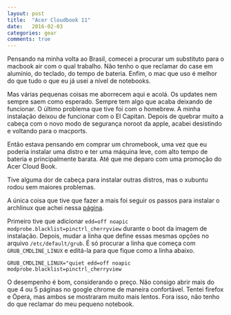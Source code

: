 ```yaml
---
layout: post
title:  "Acer Cloudbook 11"
date:   2016-02-03
categories: gear
comments: true
---
```


Pensando na minha volta ao Brasil, comecei a procurar um substituto para o 
macbook air com o qual trabalho.
Não tenho o que reclamar do case em alumínio, do teclado, do tempo de bateria. 
Enfim, o mac que uso é melhor do que tudo o que eu já usei a nível de notebooks.

Mas várias pequenas coisas me aborrecem aqui e acolá. Os updates nem sempre saem 
como esperado. Sempre tem algo que acaba deixando de funcionar. O último 
problema que tive foi com o homebrew. A minha instalação deixou de funcionar com
o El Capitan. Depois de quebrar muito a cabeça com o novo modo de segurança 
noroot da apple, acabei desistindo e voltando para o macports.

Então estava pensando em comprar um chromebook, uma vez que eu poderia instalar 
uma distro e ter uma máquina leve, com alto tempo de bateria e principalmente 
barata. Até que me deparo com uma promoção do Acer Cloud Book.

Tive alguma dor de cabeça para instalar outras distros, mas o xubuntu rodou sem 
maiores problemas.

A única coisa que tive que fazer a mais foi seguir os passos para instalar o 
archlinux que achei nessa [página](https://wiki.archlinux.org/index.php/Acer_Cloudbook).

Primeiro tive que adicionar `edd=off noapic modprobe.blacklist=pinctrl_cherryview` 
durante o boot da imagem de instalação. Depois, mudar a linha que define essas
mesmas opções no arquivo `/etc/default/grub`. É só procurar a linha que começa 
com `GRUB_CMDLINE_LINUX` e editá-la para que fique como a linha abaixo.

`GRUB_CMDLINE_LINUX="quiet edd=off noapic modprobe.blacklist=pinctrl_cherryview` 

O desempenho é bom, considerando o preço. Não consigo abrir mais do que 4 ou 5
páginas no google chrome de maneira confortável. Tentei firefox e Ópera, mas 
ambos se mostraram muito mais lentos. Fora isso, não tenho do que
reclamar do meu pequeno notebook.

